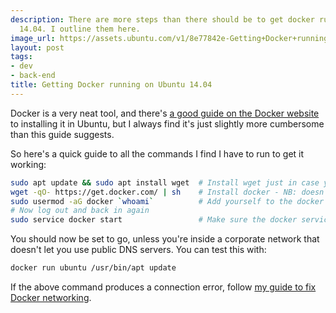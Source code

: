 ```yaml
---
description: There are more steps than there should be to get docker running on ubuntu
  14.04. I outline them here.
image_url: https://assets.ubuntu.com/v1/8e77842e-Getting+Docker+running+on+Ubuntu+14+04.png?w=230&h=160&mode=fill&bg=0000
layout: post
tags:
- dev
- back-end
title: Getting Docker running on Ubuntu 14.04
---
```


Docker is a very neat tool, and there's [a good guide on the Docker website](https://docs.docker.com/installation/ubuntulinux/#installing-docker-on-ubuntu) to installing it in Ubuntu, but I always find it's just slightly more cumbersome than this guide suggests.

So here's a quick guide to all the commands I find I have to run to get it working:

``` bash
sudo apt update && sudo apt install wget  # Install wget just in case you don't have it
wget -qO- https://get.docker.com/ | sh    # Install docker - NB: doesn't actually start the docker service
sudo usermod -aG docker `whoami`          # Add yourself to the docker group
# Now log out and back in again
sudo service docker start                 # Make sure the docker service is running
```

You should now be set to go, unless you're inside a corporate network that doesn't let you use public DNS servers. You can test this with:

``` bash
docker run ubuntu /usr/bin/apt update
```

If the above command produces a connection error, follow [my guide to fix Docker networking](/2016/06/23/fix-docker-networking-dns/).